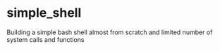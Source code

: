 # simple_shell
Building  a simple bash shell almost from scratch and limited number of system calls and functions
